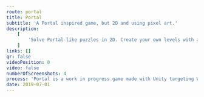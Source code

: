 ```yaml
---
route: portal
title: Portal
subtitle: 'A Portal inspired game, but 2D and using pixel art.'
description:
    [
        'Solve Portal-like puzzles in 2D. Create your own levels with an intuitive in-game tool and share them. You can play any level in the game as well as the ones created by the community.',
    ]
links: []
qr: false
videoPosition: 0
video: false
numberOfScreenshots: 4
process: 'Portal is a work in progress game made with Unity targeting Windows devices. The sprites were created using Photoshop and Illustrator. The game is coded in C# and is not yet available.'
date: 2019-07-01
---
```

